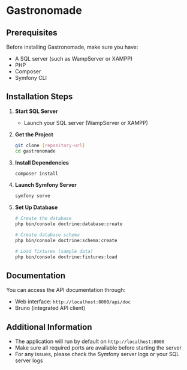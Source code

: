 # Gastronomade

## Prerequisites

Before installing Gastronomade, make sure you have:
- A SQL server (such as WampServer or XAMPP)
- PHP 
- Composer
- Symfony CLI

## Installation Steps

1. **Start SQL Server**
   - Launch your SQL server (WampServer or XAMPP)

2. **Get the Project**
   ```bash
   git clone [repository-url]
   cd gastronomade
   ```

3. **Install Dependencies**
   ```bash
   composer install
   ```

4. **Launch Symfony Server**
   ```bash
   symfony serve
   ```

5. **Set Up Database**
   ```bash
   # Create the database
   php bin/console doctrine:database:create

   # Create database schema
   php bin/console doctrine:schema:create

   # Load fixtures (sample data)
   php bin/console doctrine:fixtures:load
   ```

## Documentation

You can access the API documentation through:
- Web interface: `http://localhost:8000/api/doc`
- Bruno (integrated API client)

## Additional Information

- The application will run by default on `http://localhost:8000`
- Make sure all required ports are available before starting the server
- For any issues, please check the Symfony server logs or your SQL server logs

